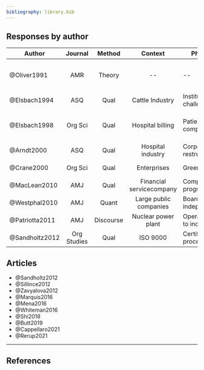 ```yaml
---
bibliography: library.bib
---
```


## Responses by author

Author          | Journal       | Method    | Context                       | Phenomenon                        | Responses
-----           | :-:           | :-:       | :-:                           | ---                               | ---------                      
@Oliver1991     | AMR           | Theory    | --                            | --                                | Acquisce, Compromise, Avoid, Defy, Manipulate
@Elsbach1994    | ASQ           | Qual      | Cattle Industry               | Institutional challenges          | Denial, Acknowledgement
@Elsbach1998    | Org Sci       | Qual      | Hospital billing              | Patient complains/inquiries       | Accomodating, Legitimate, Intimidating, Bureacucratic
@Arndt2000      | ASQ           | Qual      | Hospital industry             | Corporate restructuring           | Impression management
@Crane2000      | Org Sci       | Qual      | Enterprises                   | Greening                          | "Amoralization" (decoupling)
@MacLean2010    | AMJ           | Qual      | Financial servicecompany      | Compliance programs               | Decoupling
@Westphal2010   | AMJ           | Quant     | Large public companies        | Board independence                | Impression management
@Patriotta2011  | AMJ           | Discourse | Nuclear power plant           | Operator response to incident     | Justifications
@Sandholtz2012  | Org Studies   | Qual      | ISO 9000                      | Certification process             | Decoupling


## Articles

* @Sandholtz2012
* @Sillince2012
* @Zavyalova2012
* @Marquis2016
* @Mena2016
* @Whiteman2016
* @Shi2018
* @Butt2019
* @Cappellaro2021
* @Rerup2021

---

## References